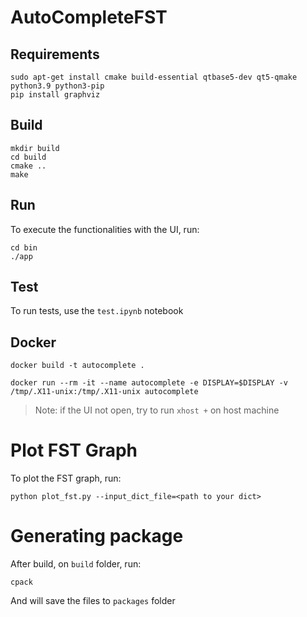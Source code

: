 # AutoCompleteFST

## Requirements
```
sudo apt-get install cmake build-essential qtbase5-dev qt5-qmake python3.9 python3-pip 
pip install graphviz
```

## Build

```
mkdir build
cd build
cmake ..
make
```

## Run
To execute the functionalities with the UI, run:
```
cd bin
./app
```

## Test
 To run tests, use the `test.ipynb` notebook

## Docker
```
docker build -t autocomplete .
```

```
docker run --rm -it --name autocomplete -e DISPLAY=$DISPLAY -v /tmp/.X11-unix:/tmp/.X11-unix autocomplete
```
> Note: if the UI not open, try to run `xhost +` on host machine
# Plot FST Graph
To plot the FST graph, run:
```
python plot_fst.py --input_dict_file=<path to your dict>
```
# Generating package
After build, on `build` folder, run:
```
cpack
```
And will save the files to `packages` folder

